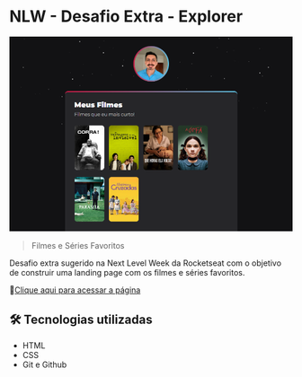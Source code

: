 # NLW - Desafio Extra - Explorer

![preview](./preview.png)

> Filmes e Séries Favoritos

Desafio extra sugerido na Next Level Week da Rocketseat com o objetivo de construir uma landing page com os filmes e séries favoritos.

🔗[Clique aqui para acessar a página](https://gustavoaamorim.github.io/NLW-filmes-e-series/)

## 🛠 Tecnologias utilizadas

- HTML
- CSS
- Git e Github